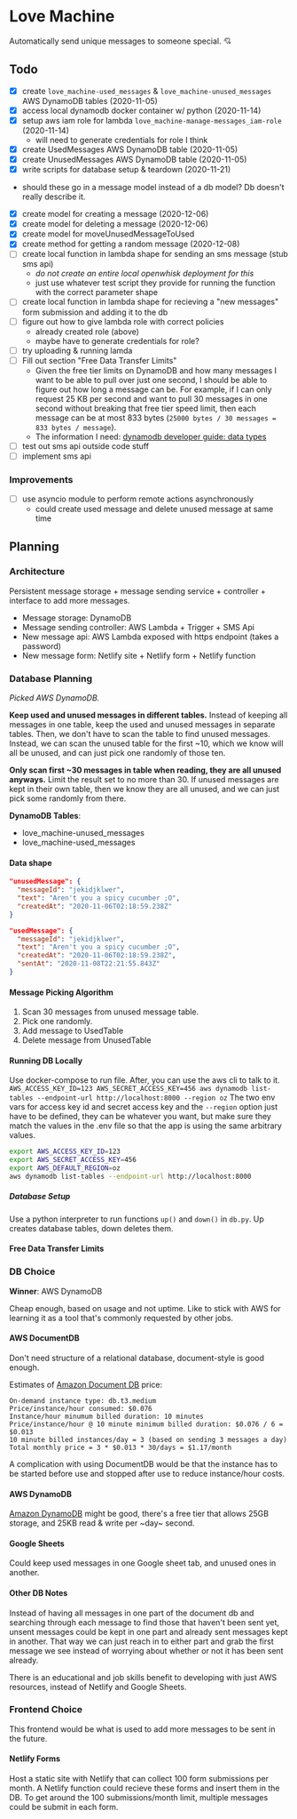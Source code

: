 # Love Machine

Automatically send unique messages to someone special. 💘

## Todo

- [x] create `love_machine-used_messages` & `love_machine-unused_messages` AWS DynamoDB tables (2020-11-05)
- [x] access local dynamodb docker container w/ python (2020-11-14)
- [x] setup aws iam role for lambda `love_machine-manage-messages_iam-role` (2020-11-14)
  - will need to generate credentials for role I think
- [x] create UsedMessages AWS DynamoDB table (2020-11-05)
- [x] create UnusedMessages AWS DynamoDB table (2020-11-05)
- [x] write scripts for database setup & teardown (2020-11-21)
- should these go in a message model instead of a db model? Db doesn't really describe it.
- [x] create model for creating a message (2020-12-06)
- [x] create model for deleting a message (2020-12-06)
- [x] create model for moveUnusedMessageToUsed
- [x] create method for getting a random message (2020-12-08)
- [ ] create local function in lambda shape for sending an sms message (stub sms api)
  - _do not create an entire local openwhisk deployment for this_
  - just use whatever test script they provide for running the function with the correct parameter shape
- [ ] create local function in lambda shape for recieving a "new messages" form submission and adding it to the db
- [ ] figure out how to give lambda role with correct policies
  - already created role (above)
  - maybe have to generate credentials for role?
- [ ] try uploading & running lamda
- [ ] Fill out section "Free Data Transfer Limits"
  - Given the free tier limits on DynamoDB and how many messages I want to be able to pull over just one second, I should be able to figure out how long a message can be. For example, if I can only request 25 KB per second and want to pull 30 messages in one second without breaking that free tier speed limit, then each message can be at most 833 bytes (`25000 bytes / 30 messages = 833 bytes / message`).
  - The information I need: [dynamodb developer guide: data types](https://docs.aws.amazon.com/amazondynamodb/latest/developerguide/Limits.html#limits-data-types)
- [ ] test out sms api outside code stuff
- [ ] implement sms api

### Improvements

- [ ] use asyncio module to perform remote actions asynchronously
  - could create used message and delete unused message at same time

## Planning

### Architecture

Persistent message storage + message sending service + controller + interface to add more messages.

- Message storage: DynamoDB
- Message sending controller: AWS Lambda + Trigger + SMS Api
- New message api: AWS Lambda exposed with https endpoint (takes a password)
- New message form: Netlify site + Netlify form + Netlify function

### Database Planning

_Picked AWS DynamoDB._

**Keep used and unused messages in different tables.** Instead of keeping all messages in one table, keep the used and unused messages in separate tables. Then, we don't have to scan the table to find unused messages. Instead, we can scan the unused table for the first ~10, which we know will all be unused, and can just pick one randomly of those ten.

**Only scan first ~30 messages in table when reading, they are all unused anyways.** Limit the result set to no more than 30. If unused messages are kept in their own table, then we know they are all unused, and we can just pick some randomly from there.

**DynamoDB Tables**:

- love_machine-unused_messages
- love_machine-used_messages

#### Data shape

```JSON
"unusedMessage": {
  "messageId": "jekidjklwer",
  "text": "Aren't you a spicy cucumber ;O",
  "createdAt": "2020-11-06T02:18:59.238Z"
}

"usedMessage": {
  "messageId": "jekidjklwer",
  "text": "Aren't you a spicy cucumber ;O",
  "createdAt": "2020-11-06T02:18:59.238Z",
  "sentAt": "2020-11-08T22:21:55.843Z"
}
```

#### Message Picking Algorithm

1. Scan 30 messages from unused message table.
1. Pick one randomly.
1. Add message to UsedTable
1. Delete message from UnusedTable

#### Running DB Locally

Use docker-compose to run file. After, you can use the aws cli to talk to it. `AWS_ACCESS_KEY_ID=123 AWS_SECRET_ACCESS_KEY=456 aws dynamodb list-tables --endpoint-url http://localhost:8000 --region oz` The two env vars for access key id and secret access key and the `--region` option just have to be defined, they can be whatever you want, but make sure they match the values in the .env file so that the app is using the same arbitrary values.

```bash
export AWS_ACCESS_KEY_ID=123
export AWS_SECRET_ACCESS_KEY=456
export AWS_DEFAULT_REGION=oz
aws dynamodb list-tables --endpoint-url http://localhost:8000
```

##### Database Setup

Use a python interpreter to run functions `up()` and `down()` in `db.py`. Up creates database tables, down deletes them.

#### Free Data Transfer Limits

### DB Choice

**Winner**: AWS DynamoDB

Cheap enough, based on usage and not uptime. Like to stick with AWS for learning it as a tool that's commonly requested by other jobs.

#### AWS DocumentDB

Don't need structure of a relational database, document-style is good enough.

Estimates of [Amazon Document DB](https://aws.amazon.com/documentdb/pricing/) price:

```
On-demand instance type: db.t3.medium
Price/instance/hour consumed: $0.076
Instance/hour minumum billed duration: 10 minutes
Price/instance/hour @ 10 minute minimum billed duration: $0.076 / 6 = $0.013
10 minute billed instances/day = 3 (based on sending 3 messages a day)
Total monthly price = 3 * $0.013 * 30/days = $1.17/month
```

A complication with using DocumentDB would be that the instance has to be started before use and stopped after use to reduce instance/hour costs.

#### AWS DynamoDB

[Amazon DynamoDB](https://aws.amazon.com/dynamodb/) might be good, there's a free tier that allows 25GB storage, and 25KB read & write per ~day~ second.

#### Google Sheets

Could keep used messages in one Google sheet tab, and unused ones in another.

#### Other DB Notes

Instead of having all messages in one part of the document db and searching through each message to find those that haven't been sent yet, unsent messages could be kept in one part and already sent messages kept in another. That way we can just reach in to either part and grab the first message we see instead of worrying about whether or not it has been sent already.

There is an educational and job skills benefit to developing with just AWS resources, instead of Netlify and Google Sheets.

### Frontend Choice

This frontend would be what is used to add more messages to be sent in the future.

#### Netlify Forms

Host a static site with Netlify that can collect 100 form submissions per month. A Netlify function could recieve these forms and insert them in the DB. To get around the 100 submissions/month limit, multiple messages could be submit in each form.
